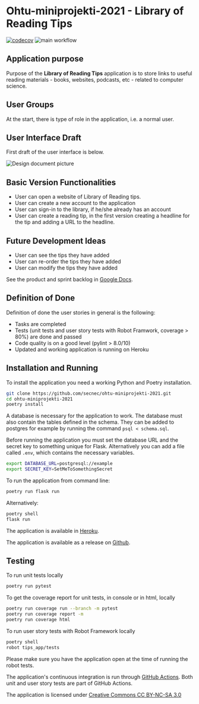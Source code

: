 # Ohtu-miniprojekti-2021 - Library of Reading Tips

[![codecov](https://codecov.io/gh/secnec/ohtu-miniprojekti-2021/branch/main/graph/badge.svg?token=MOTSQ0AKAF)](https://codecov.io/gh/secnec/ohtu-miniprojekti-2021) ![main workflow](https://github.com/secnec/ohtu-miniprojekti-2021/actions/workflows/main.yml/badge.svg)

## Application purpose

Purpose of the **Library of Reading Tips** application is to store links to useful reading materials - books, websites, podcasts, etc - related to computer science.

## User Groups

At the start, there is type of role in the application, i.e. a normal user.

## User Interface Draft

First draft of the user interface is below.

![Design document picture](./documentation/design_doc_pic.jpg)

## Basic Version Functionalities

- User can open a website of Library of Reading tips.
- User can create a new account to the application
- User can sign-in to the library, if he/she already has an account
- User can create a reading tip, in the first version creating a headline for the tip and adding a URL to the headline.

## Future Development Ideas

- User can see the tips they have added
- User can re-order the tips they have added
- User can modify the tips they have added

See the product and sprint backlog in [Google Docs](https://docs.google.com/spreadsheets/d/1plecnq6NQp5lWElzSjdFOGPEqjY1rucBk0Hdp8Kfcho/edit?usp=sharing).

## Definition of Done

Definition of done the user stories in general is the following:

- Tasks are completed
- Tests (unit tests and user story tests with Robot Framwork, coverage > 80%) are done and passed
- Code quality is on a good level (pylint > 8.0/10)
- Updated and working application is running on Heroku

## Installation and Running

To install the application you need a working Python and Poetry installation.

```bash
git clone https://github.com/secnec/ohtu-miniprojekti-2021.git
cd ohtu-miniprojekti-2021
poetry install
```

A database is necessary for the application to work. The database must also contain the tables defined in the schema. They can be added to postgres for example by running the command `psql < schema.sql`.

Before running the application you must set the database URL and the secret key to something unique for Flask. Alternatively you can add a file called `.env`, which contains the necessary variables.

```bash
export DATABASE_URL=postgresql://example
export SECRET_KEY=SetMeToSomethingSecret
```

To run the application from command line:

```bash
poetry run flask run
```

Alternatively:

```bash
poetry shell
flask run
```

The application is available in [Heroku](https://library-of-reading-tips.herokuapp.com/).

The application is available as a release on [Github](https://github.com/secnec/ohtu-miniprojekti-2021/releases/tag/0.1.0).

## Testing

To run unit tests locally

```bash
poetry run pytest
```

To get the coverage report for unit tests, in console or in html, locally

```bash
poetry run coverage run --branch -m pytest
poetry run coverage report -m
poetry run coverage html
```

To run user story tests with Robot Framework locally

```bash
poetry shell
robot tips_app/tests
```

Please make sure you have the application open at the time of running the robot tests.

The application's continuous integration is run through [GitHub Actions](https://github.com/secnec/ohtu-miniprojekti-2021/actions). Both unit and user story tests are part of GitHub Actions.

The application is licensed under [Creative Commons CC BY-NC-SA 3.0](https://creativecommons.org/licenses/by-nc-sa/3.0/)
